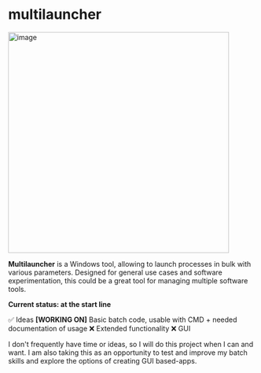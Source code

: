 # multilauncher
<img width="449" alt="image" src="https://github.com/user-attachments/assets/4487adcc-5922-4551-86f8-7704fe6d76df" />

**Multilauncher** is a Windows tool, allowing to launch processes in bulk with various parameters. Designed for general use cases and software experimentation, this could be a great tool for managing multiple software tools. 

**Current status: at the start line**

✅ Ideas
**[WORKING ON]** Basic batch code, usable with CMD + needed documentation of usage
❌ Extended functionality
❌ GUI

I don't frequently have time or ideas, so I will do this project when I can and want. I am also taking this as an opportunity to test and improve my batch skills and explore the options of creating GUI based-apps.
